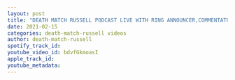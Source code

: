 ```yaml
---
layout: post
title: "DEATH MATCH RUSSELL PODCAST LIVE WITH RING ANNOUNCER,COMMENTATOR,MANAGER THE YOUNG PROFESSOR!"
date: 2021-02-15
categories: death-match-russell videos
author: death-match-russell
spotify_track_id: 
youtube_video_id: bdvfGkmoasI
apple_track_id: 
youtube_metadata: 
---
```

